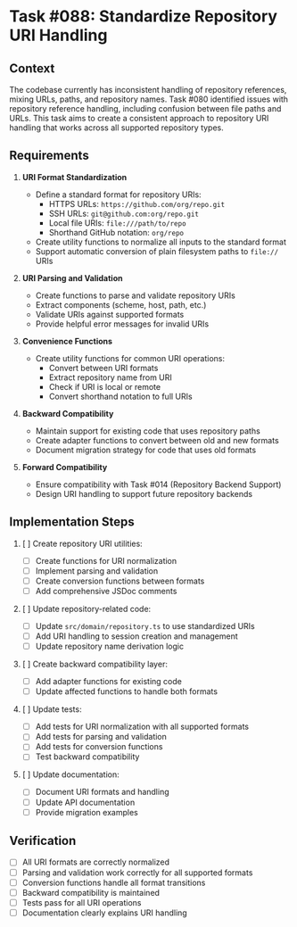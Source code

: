 # Task #088: Standardize Repository URI Handling

## Context

The codebase currently has inconsistent handling of repository references, mixing URLs, paths, and repository names. Task #080 identified issues with repository reference handling, including confusion between file paths and URLs. This task aims to create a consistent approach to repository URI handling that works across all supported repository types.

## Requirements

1. **URI Format Standardization**

   - Define a standard format for repository URIs:
     - HTTPS URLs: `https://github.com/org/repo.git`
     - SSH URLs: `git@github.com:org/repo.git`
     - Local file URIs: `file:///path/to/repo`
     - Shorthand GitHub notation: `org/repo`
   - Create utility functions to normalize all inputs to the standard format
   - Support automatic conversion of plain filesystem paths to `file://` URIs

2. **URI Parsing and Validation**

   - Create functions to parse and validate repository URIs
   - Extract components (scheme, host, path, etc.)
   - Validate URIs against supported formats
   - Provide helpful error messages for invalid URIs

3. **Convenience Functions**

   - Create utility functions for common URI operations:
     - Convert between URI formats
     - Extract repository name from URI
     - Check if URI is local or remote
     - Convert shorthand notation to full URIs

4. **Backward Compatibility**

   - Maintain support for existing code that uses repository paths
   - Create adapter functions to convert between old and new formats
   - Document migration strategy for code that uses old formats

5. **Forward Compatibility**
   - Ensure compatibility with Task #014 (Repository Backend Support)
   - Design URI handling to support future repository backends

## Implementation Steps

1. [ ] Create repository URI utilities:

   - [ ] Create functions for URI normalization
   - [ ] Implement parsing and validation
   - [ ] Create conversion functions between formats
   - [ ] Add comprehensive JSDoc comments

2. [ ] Update repository-related code:

   - [ ] Update `src/domain/repository.ts` to use standardized URIs
   - [ ] Add URI handling to session creation and management
   - [ ] Update repository name derivation logic

3. [ ] Create backward compatibility layer:

   - [ ] Add adapter functions for existing code
   - [ ] Update affected functions to handle both formats

4. [ ] Update tests:

   - [ ] Add tests for URI normalization with all supported formats
   - [ ] Add tests for parsing and validation
   - [ ] Add tests for conversion functions
   - [ ] Test backward compatibility

5. [ ] Update documentation:
   - [ ] Document URI formats and handling
   - [ ] Update API documentation
   - [ ] Provide migration examples

## Verification

- [ ] All URI formats are correctly normalized
- [ ] Parsing and validation work correctly for all supported formats
- [ ] Conversion functions handle all format transitions
- [ ] Backward compatibility is maintained
- [ ] Tests pass for all URI operations
- [ ] Documentation clearly explains URI handling
